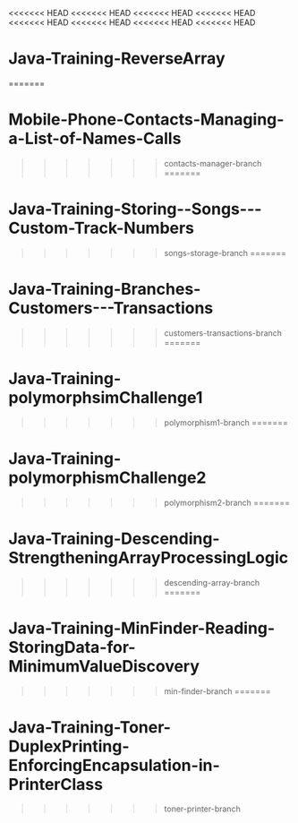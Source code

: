 <<<<<<< HEAD
<<<<<<< HEAD
<<<<<<< HEAD
<<<<<<< HEAD
<<<<<<< HEAD
<<<<<<< HEAD
<<<<<<< HEAD
<<<<<<< HEAD
# Java-Training-ReverseArray
=======
# Mobile-Phone-Contacts-Managing-a-List-of-Names-Calls
>>>>>>> contacts-manager-branch
=======
# Java-Training-Storing--Songs---Custom-Track-Numbers
>>>>>>> songs-storage-branch
=======
# Java-Training-Branches-Customers---Transactions
>>>>>>> customers-transactions-branch
=======
# Java-Training-polymorphsimChallenge1
>>>>>>> polymorphism1-branch
=======
# Java-Training-polymorphismChallenge2
>>>>>>> polymorphism2-branch
=======
# Java-Training-Descending-StrengtheningArrayProcessingLogic
>>>>>>> descending-array-branch
=======
# Java-Training-MinFinder-Reading-StoringData-for-MinimumValueDiscovery
>>>>>>> min-finder-branch
=======
# Java-Training-Toner-DuplexPrinting-EnforcingEncapsulation-in-PrinterClass
>>>>>>> toner-printer-branch
